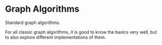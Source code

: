 # Graph Algorithms

Standard graph algorithms.

For all classic graph algorithms, it is good to know the basics very well, but to also explore different implementations of them. 
